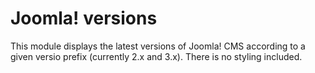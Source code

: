 # Joomla! versions
This module displays the latest versions of Joomla! CMS according to a given versio prefix (currently 2.x and 3.x). There is no styling included.
